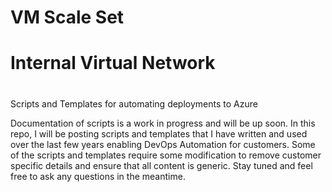 # VM Scale Set
#   Internal Virtual Network
#    
Scripts and Templates for automating deployments to Azure

Documentation of scripts is a work in progress and will be up soon.  In this repo, I will be posting scripts and templates that I have written and used over the last few years enabling DevOps Automation for customers.  Some of the scripts and templates require some modification to remove customer specific details and ensure that all content is generic.  Stay tuned and feel free to ask any questions in the meantime.  
